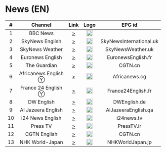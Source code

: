 <h1>News (EN)</h1>

|  #   |        Channel         |                                                                                        Link                                                                                        |                                                             Logo                                                              |          EPG id           |
|:----:|:----------------------:|:----------------------------------------------------------------------------------------------------------------------------------------------------------------------------------:|:-----------------------------------------------------------------------------------------------------------------------------:|:-------------------------:|
|  1   |        BBC News        |                                 [>](https://vs-cmaf-push-ww-live.akamaized.net/x=4/i=urn:bbc:pips:service:bbc_news_channel_hd/iptv_hd_abr_v1.mpd)                                  |                                   <img height="20" src="https://i.imgur.com/xBLLYyx.png"/>                                    |
|  2   |    SkyNews English     |                             [>](https://linear417-gb-hls1-prd-ak.cdn.skycdp.com/100e/Content/HLS_001_1080_30/Live/channel(skynews)/index_1080-30.m3u8)                             |  <img height="20" src="https://upload.wikimedia.org/wikipedia/en/thumb/5/57/Sky_News_logo.svg/512px-Sky_News_logo.svg.png"/>  |  SkyNewsInternational.uk  |
|  3   |    SkyNews Weather     |                                               [>](http://late-bird-1612.livetube.eu.org/SkyWeather/index.m3u8?token=9TEQXsK2lKdyI3)                                                |  <img height="20" src="https://upload.wikimedia.org/wikipedia/en/thumb/5/57/Sky_News_logo.svg/512px-Sky_News_logo.svg.png"/>  |     SkyNewsWeather.uk     |
|  4   |    Euronews English    |    [>](https://62d77612985e4978b5cec13c47c897b5.mediatailor.us-east-1.amazonaws.com/v1/master/44f73ba4d03e9607dcd9bebdcb8494d86964f1d8/Samsung-gb_EuroNewsLive-1/playlist.m3u8)    |                                   <img height="20" src="https://i.imgur.com/8MsbPCU.png"/>                                    |    EuronewsEnglish.fr     |
|  5   |      The Guardian      |  [>](https://0d0239e437124ddcb8090d815caf4013.mediatailor.us-east-1.amazonaws.com/v1/master/04fd913bb278d8775298c26fdca9d9841f37601f/Samsung-gb_TheGuardianChannel/playlist.m3u8)  |              <img height="20" src="https://upload.wikimedia.org/wikipedia/commons/7/75/The_Guardian_2018.svg"/>               |          CGTN.cn          |
|  6   |  Africanews English Ⓨ  |                                                    [>](https://rakuten-africanews-1-dk.samsung.wurl.tv/manifest/playlist.m3u8)                                                     |                                   <img height="20" src="https://i.imgur.com/xocvePC.png"/>                                    |       Africanews.cg       |
|  7   |  France 24 English Ⓨ   |                                               [>](https://cdn.klowdtv.net/803B48A/n1.klowdtv.net/live2/france24_720p/playlist.m3u8)                                                |                                   <img height="20" src="https://i.imgur.com/61MSiq9.png"/>                                    |    France24English.fr     |
|  8   |       DW English       |                                                 [>](https://dwamdstream102.akamaized.net/hls/live/2015525/dwstream102/index.m3u8)                                                  |                                   <img height="20" src="https://i.imgur.com/A1xzjOI.png"/>                                    |       DWEnglish.de        |
|  9   |   Al Jazeera English   |                                                               [>](https://live-hls-web-aje.getaj.net/AJE/index.m3u8)                                                               |                                   <img height="20" src="https://i.imgur.com/BB93NQP.png"/>                                    |    AlJazeeraEnglish.qa    |
|  10  |    i24 News English    |                               [>](https://bcovlive-a.akamaihd.net/6e3dd61ac4c34d6f8fb9698b565b9f50/eu-central-1/5377161796001/playlist-all_dvr.m3u8)                               |                 <img height="20" src="https://upload.wikimedia.org/wikipedia/commons/7/79/LOGO_i24NEWS.png"/>                 |        i24news.tv         |
|  11  |        Press TV        |                                                      [>](https://cdnlive.presstv.ir/cdnlive/smil:cdnlive.smil/playlist.m3u8)                                                       |                                   <img height="20" src="https://i.imgur.com/X3YP2Gg.png"/>                                    |        PressTV.ir         |
|  12  |      CGTN English      |                                                          [>](https://news.cgtn.com/resource/live/english/cgtn-news.m3u8)                                                           |                                   <img height="20" src="https://i.imgur.com/fMsJYzl.png"/>                                    |          CGTN.cn          |
|  13  |    NHK World-Japan     |                                                     [>](https://cdn.nhkworld.jp/www11/nhkworld-tv/bmcc-live/es/playlist.m3u8)                                                      |                                   <img height="20" src="https://i.imgur.com/TDCuUDs.png"/>                                    |     NHKWorldJapan.jp      |